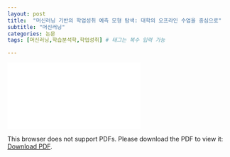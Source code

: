 ```yaml
---
layout: post
title:  "머신러닝 기반의 학업성취 예측 모형 탐색: 대학의 오프라인 수업을 중심으로"
subtitle: "머신러닝"
categories: 논문
tags: [머신러닝,학습분석학,학업성취] # 태그는 복수 입력 가능

---
```


<!--
```
![hustlin_erd](/assets/images/postimg/2021-07-30-learning know.pdf)
```
-->

<object data="/assets/images/postimg/2021-07-30-learning know.pdf" type="application/pdf" width="900px" height="700px">
    <embed src="/assets/images/postimg/2021-07-30-learning know.pdf">
        <p>This browser does not support PDFs. Please download the PDF to view it: <a href="/assets/images/postimg/2021-07-30-learning know.pdf">Download PDF</a>.</p>
    </embed>
</object>
